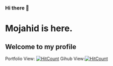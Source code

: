 ### Hi there 👋
# Mojahid is here.

## Welcome to my profile

Portfolio View: [![HitCount](http://hits.dwyl.com/islamshaheb/islamshaheb.svg)](http://hits.dwyl.com/islamshaheb/islamshaheb)
Gihub View:[![HitCount](http://hits.dwyl.com/islamshaheb/islamshahebgithubio.svg)](http://hits.dwyl.com/islamshaheb/islamshahebgithubio)
